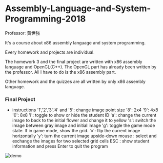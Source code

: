 # Assembly-Language-and-System-Programming-2018
Professor: 黃世強

It's a course about x86 assembly language and system programming.

Every homework and projects are individual.

The homework 3 and the final project are written with x86 assembly language and OpenGL(C++). The OpenGL part has already been written by the professor. All I have to do is the x86 assembly part.

Other homework and the quizzes are all written by only x86 assembly language.


### Final Project

* instructions
	'1','2','3','4' and '5': change image point size
	'8': 2x4
	'9': 4x8
	'0': 8x8
	'i': toggle to show or hide the student ID
	'a': change the current image to back to the initial flower and change it to yellow
	's': switch the image between gray image and initial image
	'g': toggle the game mode state. If in game mode, show the grid.
	'x': flip the current image horizontally
	'y': turn the current image upside-down
	mouse : select and exchange the images for two selected grid cells
	ESC : show student information and press Enter to quit the program

![demo](https://imgur.com/fxRkkQv.gif)